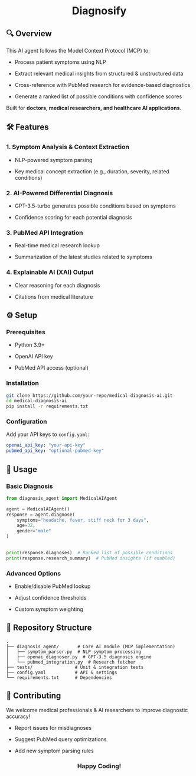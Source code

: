 <h1 align="center">Diagnosify</h1>

## 🔍 Overview
This AI agent follows the Model Context Protocol (MCP) to:

 - Process patient symptoms using NLP

 - Extract relevant medical insights from structured & unstructured data

 - Cross-reference with PubMed research for evidence-based diagnostics

 - Generate a ranked list of possible conditions with confidence scores

Built for **doctors, medical researchers, and healthcare AI applications**.


## 🛠️ Features

### 1. Symptom Analysis & Context Extraction
 - NLP-powered symptom parsing

 - Key medical concept extraction (e.g., duration, severity, related conditions)

### 2. AI-Powered Differential Diagnosis
 - GPT-3.5-turbo generates possible conditions based on symptoms

 - Confidence scoring for each potential diagnosis

### 3. PubMed API Integration
 - Real-time medical research lookup

 - Summarization of the latest studies related to symptoms

### 4. Explainable AI (XAI) Output
 - Clear reasoning for each diagnosis

 - Citations from medical literature


## ⚙️ Setup
### Prerequisites
 - Python 3.9+

 - OpenAI API key

 - PubMed API access (optional)

### Installation
```bash
git clone https://github.com/your-repo/medical-diagnosis-ai.git  
cd medical-diagnosis-ai  
pip install -r requirements.txt
```
### Configuration
Add your API keys to `config.yaml`:

```yaml
openai_api_key: "your-api-key"  
pubmed_api_key: "optional-pubmed-key"  
```

## 🚀 Usage
### Basic Diagnosis
```python
from diagnosis_agent import MedicalAIAgent  

agent = MedicalAIAgent()  
response = agent.diagnose(  
    symptoms="headache, fever, stiff neck for 3 days",  
    age=32,  
    gender="male"  
)
  

print(response.diagnoses)  # Ranked list of possible conditions  
print(response.research_summary)  # PubMed insights (if enabled)
```
### Advanced Options
 - Enable/disable PubMed lookup

 - Adjust confidence thresholds

 - Custom symptom weighting


## 📂 Repository Structure
```text
.
├── diagnosis_agent/       # Core AI module (MCP implementation)  
│   ├── symptom_parser.py  # NLP symptom processing  
│   ├── openai_diagnoser.py  # GPT-3.5 diagnosis engine  
│   └── pubmed_integration.py  # Research fetcher  
├── tests/                # Unit & integration tests  
├── config.yaml           # API & settings  
└── requirements.txt      # Dependencies  
```


## 🤝 Contributing
We welcome medical professionals & AI researchers to improve diagnostic accuracy!

 - Report issues for misdiagnoses

 - Suggest PubMed query optimizations

 - Add new symptom parsing rules

<h3 align="center">Happy Coding!</h3>

